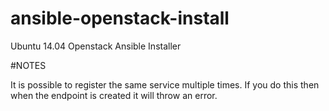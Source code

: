 # ansible-openstack-install
Ubuntu 14.04 Openstack Ansible Installer

#NOTES

It is possible to register the same service multiple times. If you do this then when the endpoint is created it will throw an error.
